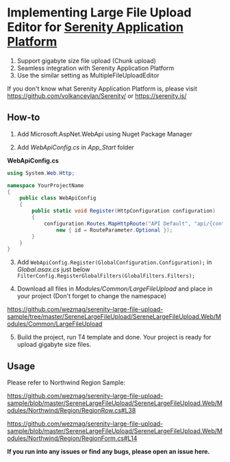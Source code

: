 # Implementing Large File Upload Editor for [Serenity Application Platform](https://github.com/volkanceylan/Serenity/) 

1. Support gigabyte size file upload (Chunk upload)
2. Seamless integration with Serenity Application Platform
3. Use the similar setting as MultipleFileUploadEditor

If you don't know what Serenity Application Platform is, please visit https://github.com/volkanceylan/Serenity/ or https://serenity.is/

## How-to
1. Add Microsoft.AspNet.WebApi using Nuget Package Manager

2. Add _WebApiConfig.cs_ in _App_Start_ folder

**WebApiConfig.cs**
```C#
using System.Web.Http;

namespace YourProjectName
{
    public class WebApiConfig
    {
        public static void Register(HttpConfiguration configuration)
        {
            configuration.Routes.MapHttpRoute("API Default", "api/{controller}/{id}",
                new { id = RouteParameter.Optional });
        }
    }
}

```

3. Add `WebApiConfig.Register(GlobalConfiguration.Configuration);` in _Global.asax.cs_ just below `FilterConfig.RegisterGlobalFilters(GlobalFilters.Filters);`

4. Download all files in _Modules/Common/LargeFileUpload_ and place in your project (Don't forget to change the namespace)

https://github.com/wezmag/serenity-large-file-upload-sample/tree/master/SereneLargeFileUpload/SereneLargeFileUpload.Web/Modules/Common/LargeFileUpload

5. Build the project, run T4 template and done. Your project is ready for upload gigabyte size files.

## Usage

Please refer to Northwind Region Sample:

https://github.com/wezmag/serenity-large-file-upload-sample/blob/master/SereneLargeFileUpload/SereneLargeFileUpload.Web/Modules/Northwind/Region/RegionRow.cs#L38

https://github.com/wezmag/serenity-large-file-upload-sample/blob/master/SereneLargeFileUpload/SereneLargeFileUpload.Web/Modules/Northwind/Region/RegionForm.cs#L14

**If you run into any issues or find any bugs, please open an issue here.**


